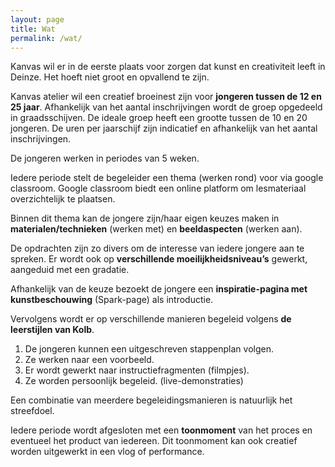 ```yaml
---
layout: page
title: Wat
permalink: /wat/
---
```


Kanvas wil er in de eerste plaats voor zorgen dat kunst en creativiteit leeft in Deinze.
Het hoeft niet groot en opvallend te zijn.

Kanvas atelier wil een creatief broeinest zijn voor **jongeren tussen de 12 en 25 jaar**. Afhankelijk van het aantal inschrijvingen wordt de groep opgedeeld in graadsschijven.
De ideale groep heeft een grootte tussen de 10 en 20 jongeren.
De uren per jaarschijf zijn indicatief en afhankelijk van het aantal inschrijvingen.

De jongeren werken in periodes van 5 weken.

Iedere periode stelt de begeleider een thema (werken rond) voor via google classroom.
Google classroom biedt een online platform om lesmateriaal overzichtelijk te plaatsen.

Binnen dit thema kan de jongere zijn/haar eigen keuzes maken in **materialen/technieken** (werken met) en **beeldaspecten** (werken aan).

De opdrachten zijn zo divers om de interesse van iedere jongere aan te spreken. Er wordt ook op **verschillende moeilijkheidsniveau’s** gewerkt, aangeduid met een gradatie.

Afhankelijk van de keuze bezoekt de jongere een **inspiratie-pagina met kunstbeschouwing** (Spark-page) als introductie.

Vervolgens wordt er op verschillende manieren begeleid volgens **de leerstijlen van Kolb**. 
1.	De jongeren kunnen een uitgeschreven stappenplan volgen.
2.	Ze werken naar een voorbeeld.
3.	Er wordt gewerkt naar instructiefragmenten (filmpjes).
4.	Ze worden persoonlijk begeleid. (live-demonstraties)

Een combinatie van meerdere  begeleidingsmanieren is natuurlijk het streefdoel.

Iedere periode wordt afgesloten met een **toonmoment** van het proces en eventueel het product van iedereen. Dit toonmoment kan ook creatief worden uitgewerkt in een vlog of performance. 

